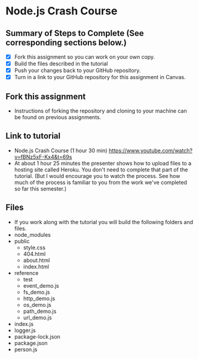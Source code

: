 # Node.js Crash Course

## Summary of Steps to Complete (See corresponding sections below.)
- [X] Fork this assignment so you can work on your own copy.
- [X] Build the files described in the tutorial
- [X] Push your changes back to your GitHub repository.
- [X] Turn in a link to your GitHub repository for this assignment in Canvas.

## Fork this assignment

* Instructions of forking the repository and cloning to your machine can be found on previous assignments.

## Link to tutorial

* Node.js Crash Course (1 hour 30 min) https://www.youtube.com/watch?v=fBNz5xF-Kx4&t=69s
* At about 1 hour 25 minutes the presenter shows how to upload files to a hosting site called Heroku. You don't need to complete that part of the tutorial. (But I would encourage you to watch the process. See how much of the process is familiar to you from the work we've completed so far this semester.)

## Files

* If you work along with the tutorial you will build the following folders and files.
* node_modules
* public
  * style.css
  * 404.html
  * about.html
  * index.html
* reference
  * test
  * event_demo.js
  * fs_demo.js
  * http_demo.js
  * os_demo.js
  * path_demo.js
  * url_demo.js
* index.js
* logger.js
* package-lock.json
* package.json
* person.js

